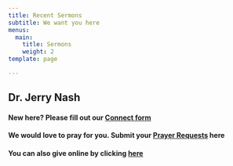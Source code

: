 ```yaml
---
title: Recent Sermons
subtitle: We want you here
menus:
  main:
    title: Sermons
    weight: 2
template: page

---
```

## Dr. Jerry Nash

#### New here? Please fill out our [Connect form](https://forms.gle/651RQkxsmr3C6CMV8)

#### We would love to pray for you. Submit your [Prayer Requests](https://forms.gle/duinCZesEGRo8xDs9) here

#### You can also give online by clicking [here ](https://paypal.me/fbcbronson?locale.x=en_US)